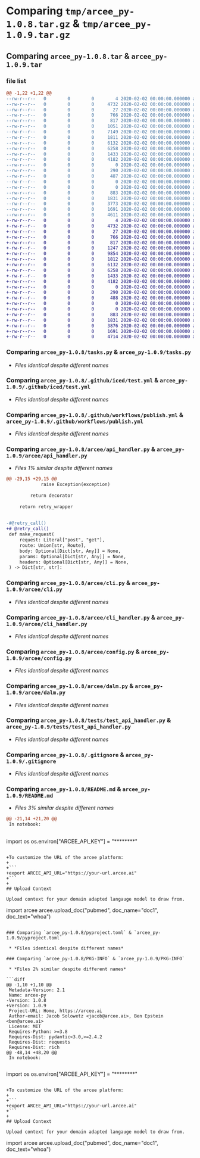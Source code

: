 # Comparing `tmp/arcee_py-1.0.8.tar.gz` & `tmp/arcee_py-1.0.9.tar.gz`

## Comparing `arcee_py-1.0.8.tar` & `arcee_py-1.0.9.tar`

### file list

```diff
@@ -1,22 +1,22 @@
--rw-r--r--   0        0        0        4 2020-02-02 00:00:00.000000 arcee_py-1.0.8/.python-version
--rw-r--r--   0        0        0     4732 2020-02-02 00:00:00.000000 arcee_py-1.0.8/tasks.py
--rw-r--r--   0        0        0       27 2020-02-02 00:00:00.000000 arcee_py-1.0.8/.github/CODEOWNERS
--rw-r--r--   0        0        0      766 2020-02-02 00:00:00.000000 arcee_py-1.0.8/.github/iced/test.yml
--rw-r--r--   0        0        0      817 2020-02-02 00:00:00.000000 arcee_py-1.0.8/.github/workflows/publish.yml
--rw-r--r--   0        0        0     1051 2020-02-02 00:00:00.000000 arcee_py-1.0.8/arcee/__init__.py
--rw-r--r--   0        0        0     7149 2020-02-02 00:00:00.000000 arcee_py-1.0.8/arcee/api.py
--rw-r--r--   0        0        0     1811 2020-02-02 00:00:00.000000 arcee_py-1.0.8/arcee/api_handler.py
--rw-r--r--   0        0        0     6132 2020-02-02 00:00:00.000000 arcee_py-1.0.8/arcee/cli.py
--rw-r--r--   0        0        0     6258 2020-02-02 00:00:00.000000 arcee_py-1.0.8/arcee/cli_handler.py
--rw-r--r--   0        0        0     1433 2020-02-02 00:00:00.000000 arcee_py-1.0.8/arcee/config.py
--rw-r--r--   0        0        0     4182 2020-02-02 00:00:00.000000 arcee_py-1.0.8/arcee/dalm.py
--rw-r--r--   0        0        0        0 2020-02-02 00:00:00.000000 arcee_py-1.0.8/arcee/schemas/__init__.py
--rw-r--r--   0        0        0      290 2020-02-02 00:00:00.000000 arcee_py-1.0.8/arcee/schemas/doc.py
--rw-r--r--   0        0        0      487 2020-02-02 00:00:00.000000 arcee_py-1.0.8/arcee/schemas/routes.py
--rw-r--r--   0        0        0        0 2020-02-02 00:00:00.000000 arcee_py-1.0.8/tests/__init__.py
--rw-r--r--   0        0        0        0 2020-02-02 00:00:00.000000 arcee_py-1.0.8/tests/conftest.py
--rw-r--r--   0        0        0      883 2020-02-02 00:00:00.000000 arcee_py-1.0.8/tests/test_api_handler.py
--rw-r--r--   0        0        0     1831 2020-02-02 00:00:00.000000 arcee_py-1.0.8/.gitignore
--rw-r--r--   0        0        0     3773 2020-02-02 00:00:00.000000 arcee_py-1.0.8/README.md
--rw-r--r--   0        0        0     1691 2020-02-02 00:00:00.000000 arcee_py-1.0.8/pyproject.toml
--rw-r--r--   0        0        0     4611 2020-02-02 00:00:00.000000 arcee_py-1.0.8/PKG-INFO
+-rw-r--r--   0        0        0        4 2020-02-02 00:00:00.000000 arcee_py-1.0.9/.python-version
+-rw-r--r--   0        0        0     4732 2020-02-02 00:00:00.000000 arcee_py-1.0.9/tasks.py
+-rw-r--r--   0        0        0       27 2020-02-02 00:00:00.000000 arcee_py-1.0.9/.github/CODEOWNERS
+-rw-r--r--   0        0        0      766 2020-02-02 00:00:00.000000 arcee_py-1.0.9/.github/iced/test.yml
+-rw-r--r--   0        0        0      817 2020-02-02 00:00:00.000000 arcee_py-1.0.9/.github/workflows/publish.yml
+-rw-r--r--   0        0        0     1247 2020-02-02 00:00:00.000000 arcee_py-1.0.9/arcee/__init__.py
+-rw-r--r--   0        0        0     9854 2020-02-02 00:00:00.000000 arcee_py-1.0.9/arcee/api.py
+-rw-r--r--   0        0        0     1812 2020-02-02 00:00:00.000000 arcee_py-1.0.9/arcee/api_handler.py
+-rw-r--r--   0        0        0     6132 2020-02-02 00:00:00.000000 arcee_py-1.0.9/arcee/cli.py
+-rw-r--r--   0        0        0     6258 2020-02-02 00:00:00.000000 arcee_py-1.0.9/arcee/cli_handler.py
+-rw-r--r--   0        0        0     1433 2020-02-02 00:00:00.000000 arcee_py-1.0.9/arcee/config.py
+-rw-r--r--   0        0        0     4182 2020-02-02 00:00:00.000000 arcee_py-1.0.9/arcee/dalm.py
+-rw-r--r--   0        0        0        0 2020-02-02 00:00:00.000000 arcee_py-1.0.9/arcee/schemas/__init__.py
+-rw-r--r--   0        0        0      290 2020-02-02 00:00:00.000000 arcee_py-1.0.9/arcee/schemas/doc.py
+-rw-r--r--   0        0        0      488 2020-02-02 00:00:00.000000 arcee_py-1.0.9/arcee/schemas/routes.py
+-rw-r--r--   0        0        0        0 2020-02-02 00:00:00.000000 arcee_py-1.0.9/tests/__init__.py
+-rw-r--r--   0        0        0        0 2020-02-02 00:00:00.000000 arcee_py-1.0.9/tests/conftest.py
+-rw-r--r--   0        0        0      883 2020-02-02 00:00:00.000000 arcee_py-1.0.9/tests/test_api_handler.py
+-rw-r--r--   0        0        0     1831 2020-02-02 00:00:00.000000 arcee_py-1.0.9/.gitignore
+-rw-r--r--   0        0        0     3876 2020-02-02 00:00:00.000000 arcee_py-1.0.9/README.md
+-rw-r--r--   0        0        0     1691 2020-02-02 00:00:00.000000 arcee_py-1.0.9/pyproject.toml
+-rw-r--r--   0        0        0     4714 2020-02-02 00:00:00.000000 arcee_py-1.0.9/PKG-INFO
```

### Comparing `arcee_py-1.0.8/tasks.py` & `arcee_py-1.0.9/tasks.py`

 * *Files identical despite different names*

### Comparing `arcee_py-1.0.8/.github/iced/test.yml` & `arcee_py-1.0.9/.github/iced/test.yml`

 * *Files identical despite different names*

### Comparing `arcee_py-1.0.8/.github/workflows/publish.yml` & `arcee_py-1.0.9/.github/workflows/publish.yml`

 * *Files identical despite different names*

### Comparing `arcee_py-1.0.8/arcee/api_handler.py` & `arcee_py-1.0.9/arcee/api_handler.py`

 * *Files 1% similar despite different names*

```diff
@@ -29,15 +29,15 @@
             raise Exception(exception)
 
         return decorator
 
     return retry_wrapper
 
 
-#@retry_call()
+# @retry_call()
 def make_request(
     request: Literal["post", "get"],
     route: Union[str, Route],
     body: Optional[Dict[str, Any]] = None,
     params: Optional[Dict[str, Any]] = None,
     headers: Optional[Dict[str, Any]] = None,
 ) -> Dict[str, str]:
```

### Comparing `arcee_py-1.0.8/arcee/cli.py` & `arcee_py-1.0.9/arcee/cli.py`

 * *Files identical despite different names*

### Comparing `arcee_py-1.0.8/arcee/cli_handler.py` & `arcee_py-1.0.9/arcee/cli_handler.py`

 * *Files identical despite different names*

### Comparing `arcee_py-1.0.8/arcee/config.py` & `arcee_py-1.0.9/arcee/config.py`

 * *Files identical despite different names*

### Comparing `arcee_py-1.0.8/arcee/dalm.py` & `arcee_py-1.0.9/arcee/dalm.py`

 * *Files identical despite different names*

### Comparing `arcee_py-1.0.8/tests/test_api_handler.py` & `arcee_py-1.0.9/tests/test_api_handler.py`

 * *Files identical despite different names*

### Comparing `arcee_py-1.0.8/.gitignore` & `arcee_py-1.0.9/.gitignore`

 * *Files identical despite different names*

### Comparing `arcee_py-1.0.8/README.md` & `arcee_py-1.0.9/README.md`

 * *Files 3% similar despite different names*

```diff
@@ -21,14 +21,20 @@
 In notebook:
 
 ```
 import os
 os.environ["ARCEE_API_KEY"] = "********"
 ```
 
+To customize the URL of the arcee platform:
+
+```
+export ARCEE_API_URL="https://your-url.arcee.ai"
+```
+
 ## Upload Context
 
 Upload context for your domain adapted langauge model to draw from.
 
 ```
 import arcee
 arcee.upload_doc("pubmed", doc_name="doc1", doc_text="whoa")
```

### Comparing `arcee_py-1.0.8/pyproject.toml` & `arcee_py-1.0.9/pyproject.toml`

 * *Files identical despite different names*

### Comparing `arcee_py-1.0.8/PKG-INFO` & `arcee_py-1.0.9/PKG-INFO`

 * *Files 2% similar despite different names*

```diff
@@ -1,10 +1,10 @@
 Metadata-Version: 2.1
 Name: arcee-py
-Version: 1.0.8
+Version: 1.0.9
 Project-URL: Home, https://arcee.ai
 Author-email: Jacob Solowetz <jacob@arcee.ai>, Ben Epstein <ben@arcee.ai>
 License: MIT
 Requires-Python: >=3.8
 Requires-Dist: pydantic<3.0,>=2.4.2
 Requires-Dist: requests
 Requires-Dist: rich
@@ -48,14 +48,20 @@
 In notebook:
 
 ```
 import os
 os.environ["ARCEE_API_KEY"] = "********"
 ```
 
+To customize the URL of the arcee platform:
+
+```
+export ARCEE_API_URL="https://your-url.arcee.ai"
+```
+
 ## Upload Context
 
 Upload context for your domain adapted langauge model to draw from.
 
 ```
 import arcee
 arcee.upload_doc("pubmed", doc_name="doc1", doc_text="whoa")
```

